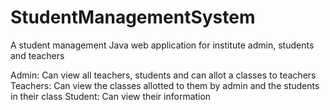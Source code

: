 # StudentManagementSystem
A student management Java web application for institute admin, students and teachers

Admin: Can view all teachers, students and can allot a classes to teachers
Teachers: Can view the classes allotted to them by admin and the students in their class
Student: Can view their information

